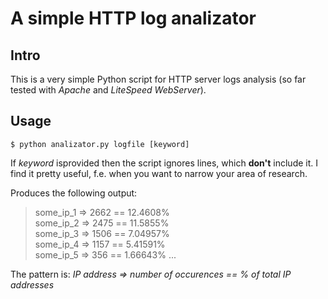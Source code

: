 # A simple HTTP log analizator

## Intro

This is a very simple Python script for HTTP server logs analysis (so far tested with *Apache* and *LiteSpeed WebServer*).

## Usage

`$ python analizator.py logfile [keyword]`

If *keyword* isprovided then the script ignores lines, which **don't** include it. 
I find it pretty useful, f.e. when you want to narrow your area of research.

Produces the following output:

> some_ip_1 => 2662 == 12.4608%  
> some_ip_2 => 2475 == 11.5855%  
> some_ip_3 => 1506 == 7.04957%  
> some_ip_4 => 1157 == 5.41591%  
> some_ip_5 => 356 == 1.66643%
> ...

The pattern is: *IP address => number of occurences == % of total IP addresses*
